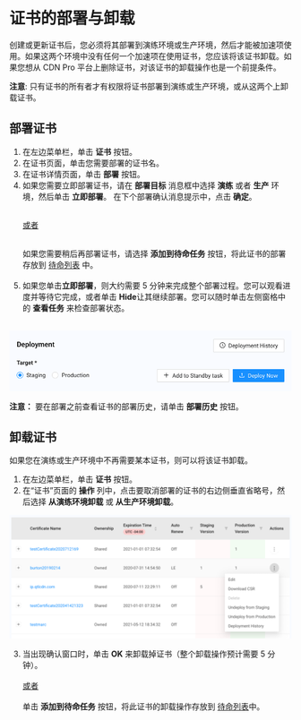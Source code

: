 # 证书的部署与卸载

创建或更新证书后，您必须将其部署到演练环境或生产环境，然后才能被加速项使用。如果这两个环境中没有任何一个加速项在使用证书，您应该将该证书卸载。如果您想从 CDN Pro 平台上删除证书，对该证书的卸载操作也是一个前提条件。

**注意**: 只有证书的所有者才有权限将证书部署到演练或生产环境，或从这两个上卸载证书。

## 部署证书

1. 在左边菜单栏，单击 **证书** 按钮。 
2. 在证书页面，单击您需要部署的证书名。
3. 在证书详情页面，单击 **部署** 按钮。
4. 如果您需要立即部署证书，请在 **部署目标** 消息框中选择 **演练** 或者 **生产** 环境，然后单击 **立即部署**。 在下个部署确认消息提示中，点击 **确定**。 <br><br><u><p>或者</br></br></u></li> 如果您需要稍后再部署证书，请选择 **添加到待命任务** 按钮，将此证书的部署存放到 [待命列表](</docs/portal/certificates/standby-tasks.md>) 中。<br><br><li>如果您单击**立即部署**，则大约需要 5 分钟来完成整个部署过程。您可以观看进度并等待它完成，或者单击 **Hide**让其继续部署。您可以随时单击左侧窗格中的 **查看任务** 来检查部署状态。</br></br></li>
<p align="center"><img src="/docs/resources/images/certificates/certificate-deployment-options.png" alt="Deployment Options" width="700"></p>

<strong>注意：</strong> 要在部署之前查看证书的部署历史，请单击 **部署历史** 按钮。


## 卸载证书

如果您在演练或生产环境中不再需要某本证书，则可以将该证书卸载。

1. 在左边菜单栏，单击 **证书** 按钮。 
2. 在“证书”页面的 **操作** 列中，点击要取消部署的证书的右边侧垂直省略号，然后选择 **从演练环境卸载** 或 **从生产环境卸载**。
<p align="center"><img src="/docs/resources/images/certificates/certificate-actions.png" alt="Certificate Actions" width="900"></p>

3. 当出现确认窗口时，单击 <strong>OK</strong> 来卸载掉证书（整个卸载操作预计需要 5 分钟）。<br><br><u>或者</u> <br><br> 单击 **添加到待命任务** 按钮，将此证书的卸载操作存放到 [待命列表](</docs/portal/certificates/standby-tasks.md>)中。</br></br>